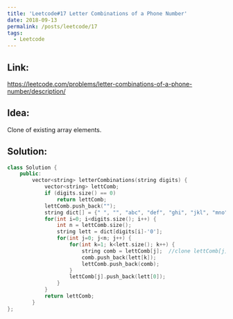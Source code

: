 ```yaml
---
title: 'Leetcode#17 Letter Combinations of a Phone Number'
date: 2018-09-13
permalink: /posts/leetcode/17
tags:
  - Leetcode
---
```

## Link: ##
https://leetcode.com/problems/letter-combinations-of-a-phone-number/description/

## Idea: ##
Clone of existing array elements.

## Solution: ##
```cpp
class Solution {
    public:
        vector<string> letterCombinations(string digits) {
            vector<string> lettComb;
            if (digits.size() == 0)
                return lettComb;
            lettComb.push_back("");
            string dict[] = {" ", "", "abc", "def", "ghi", "jkl", "mno", "pqrs", "tuv", "wxyz"};
            for(int i=0; i<digits.size(); i++) {
                int n = lettComb.size();
                string lett = dict[digits[i]-'0'];
                for(int j=0; j<n; j++) {
                    for(int k=1; k<lett.size(); k++) {
                        string comb = lettComb[j];  //clone lettComb[j]
                        comb.push_back(lett[k]);
                        lettComb.push_back(comb);
                    }
                    lettComb[j].push_back(lett[0]);
                }
            }
            return lettComb;
        }
};
```
